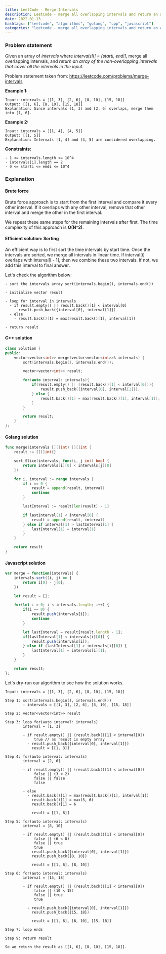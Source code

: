 ```yaml
---
title: LeetCode - Merge Intervals
description: LeetCode - merge all overlapping intervals and return an array of non-overlapping intervals.
date: 2022-01-13
hashtags: ["leetcode", "algorithms", "golang", "cpp", "javascript"]
categories: "leetcode - merge all overlapping intervals and return an array of non-overlapping intervals, c++, golang, javascript"
---
```


### Problem statement

Given an array of *intervals* where *intervals[i] = [starti, endi]*,
merge all overlapping intervals,
and
*return an array of the non-overlapping intervals that cover all the intervals in the input*.

Problem statement taken from: <a href="https://leetcode.com/problems/merge-intervals" target="_blank">https://leetcode.com/problems/merge-intervals</a>

**Example 1:**

```
Input: intervals = [[1, 3], [2, 6], [8, 10], [15, 18]]
Output: [[1, 6], [8, 10], [15, 18]]
Explanation: Since intervals [1, 3] and [2, 6] overlaps, merge them into [1, 6].
```

**Example 2:**

```
Input: intervals = [[1, 4], [4, 5]]
Output: [[1, 5]]
Explanation: Intervals [1, 4] and [4, 5] are considered overlapping.
```

**Constraints:**

```
- 1 <= intervals.length <= 10^4
- intervals[i].length == 2
- 0 <= starti <= endi <= 10^4
```

### Explanation

#### Brute force

Brute force approach is to start from the first interval and compare it every other
interval. If it overlaps with any other interval, remove that other interval
and merge the other in the first interval.

We repeat these same steps for the remaining intervals after first.
The time complexity of this approach is **O(N^2)**.

#### Efficient solution: Sorting

An efficient way is to first sort the time intervals by start time.
Once the intervals are sorted, we merge all intervals in linear time.
If interval[i] overlaps with interval[i - 1], then we combine these two
intervals. If not, we add this interval to final answer.

Let's check the algorithm below:

```
- sort the intervals array sort(intervals.begin(), intervals.end())

- initialize vector result

- loop for interval in intervals
  - if result.empty() || result.back()[1] < interval[0]
    - result.push_back({interval[0], interval[1]})
  - else
    - result.back()[1] = max(result.back()[1], interval[1])

- return result
```

#### C++ solution

```cpp
class Solution {
public:
    vector<vector<int>> merge(vector<vector<int>>& intervals) {
        sort(intervals.begin(), intervals.end());

        vector<vector<int>> result;

        for(auto interval: intervals){
            if(result.empty() || (result.back()[1] < interval[0])){
                result.push_back({interval[0], interval[1]});
            } else {
                result.back()[1] = max(result.back()[1], interval[1]);
            }
        }

        return result;
    }
};
```

#### Golang solution

```go
func merge(intervals [][]int) [][]int {
    result := [][]int{}

    sort.Slice(intervals, func(i, j int) bool {
        return intervals[i][0] < intervals[j][0]
    })

    for i, interval := range intervals {
        if i == 0 {
            result = append(result, interval)
            continue
        }

        lastInterval := result[len(result) - 1]

        if lastInterval[1] < interval[0] {
            result = append(result, interval)
        } else if interval[1] > lastInterval[1] {
            lastInterval[1] = interval[1]
        }
    }

    return result
}
```

#### Javascript solution

```javascript
var merge = function(intervals) {
    intervals.sort((i, j) => {
        return i[0] - j[0];
    })

    let result = [];

    for(let i = 0; i < intervals.length; i++) {
        if(i == 0) {
            result.push(intervals[i]);
            continue
        }

        let lastInterval = result[result.length - 1];
        if(lastInterval[1] < intervals[i][0]) {
            result.push(intervals[i]);
        } else if (lastInterval[1] > intervals[i][0]) {
            lastInterval[1] = intervals[i][1];
        }
    }

    return result;
};
```

Let's dry-run our algorithm to see how the solution works.

```
Input: intervals = [[1, 3], [2, 6], [8, 10], [15, 18]]

Step 1: sort(intervals.begin(), intervals.end())
        - intervals = [[1, 3], [2, 6], [8, 10], [15, 18]]

Step 2: vector<vector<int>> result

Step 3: loop for(auto interval: intervals)
        interval = [1, 3]

        - if result.empty() || (result.back()[1] < interval[0])
             true // as result is empty array
          - result.push_back({interval[0], interval[1]})
            result = [[1, 3]]

Step 4: for(auto interval: intervals)
        interval = [2, 6]

        - if result.empty() || (result.back()[1] < interval[0])
             false || (3 < 2)
             false || false
             false

        - else
          - result.back()[1] = max(result.back()[1], interval[1])
            result.back()[1] = max(3, 6)
            result.back()[1] = 6

            result = [[1, 6]]

Step 5: for(auto interval: intervals)
        interval = [8, 10]

        - if result.empty() || (result.back()[1] < interval[0])
             false || (6 < 8)
             false || true
             true
          - result.push_back({interval[0], interval[1]})
            result.push_back({8, 10})

            result = [[1, 6], [8, 10]]

Step 6: for(auto interval: intervals)
        interval = [15, 18]

        - if result.empty() || (result.back()[1] < interval[0])
             false || (10 < 15)
             false || true
             true

          - result.push_back({interval[0], interval[1]})
            result.push_back({15, 18})

            result = [[1, 6], [8, 10], [15, 18]]

Step 7: loop ends

Step 9: return result

So we return the result as [[1, 6], [8, 10], [15, 18]].
```
